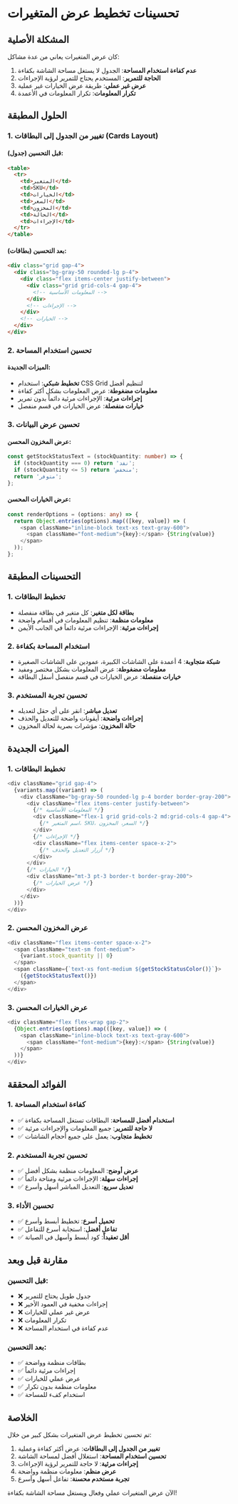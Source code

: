 # تحسينات تخطيط عرض المتغيرات

## المشكلة الأصلية

كان عرض المتغيرات يعاني من عدة مشاكل:
1. **عدم كفاءة استخدام المساحة**: الجدول لا يستغل مساحة الشاشة بكفاءة
2. **الحاجة للتمرير**: المستخدم يحتاج للتمرير لرؤية الإجراءات
3. **عرض غير عملي**: طريقة عرض الخيارات غير عملية
4. **تكرار المعلومات**: تكرار المعلومات في الأعمدة

## الحلول المطبقة

### 1. تغيير من الجدول إلى البطاقات (Cards Layout)

#### قبل التحسين (جدول):
```html
<table>
  <tr>
    <td>المتغير</td>
    <td>SKU</td>
    <td>الخيارات</td>
    <td>السعر</td>
    <td>المخزون</td>
    <td>الحالة</td>
    <td>الإجراءات</td>
  </tr>
</table>
```

#### بعد التحسين (بطاقات):
```html
<div class="grid gap-4">
  <div class="bg-gray-50 rounded-lg p-4">
    <div class="flex items-center justify-between">
      <div class="grid grid-cols-4 gap-4">
        <!-- المعلومات الأساسية -->
      </div>
      <!-- الإجراءات -->
    </div>
    <!-- الخيارات -->
  </div>
</div>
```

### 2. تحسين استخدام المساحة

#### الميزات الجديدة:
- **تخطيط شبكي**: استخدام CSS Grid لتنظيم أفضل
- **معلومات مضغوطة**: عرض المعلومات بشكل أكثر كفاءة
- **إجراءات مرئية**: الإجراءات مرئية دائماً بدون تمرير
- **خيارات منفصلة**: عرض الخيارات في قسم منفصل

### 3. تحسين عرض البيانات

#### عرض المخزون المحسن:
```typescript
const getStockStatusText = (stockQuantity: number) => {
  if (stockQuantity === 0) return 'نفد';
  if (stockQuantity <= 5) return 'منخفض';
  return 'متوفر';
};
```

#### عرض الخيارات المحسن:
```typescript
const renderOptions = (options: any) => {
  return Object.entries(options).map(([key, value]) => (
    <span className="inline-block text-xs text-gray-600">
      <span className="font-medium">{key}:</span> {String(value)}
    </span>
  ));
};
```

## التحسينات المطبقة

### 1. تخطيط البطاقات
- **بطاقة لكل متغير**: كل متغير في بطاقة منفصلة
- **معلومات منظمة**: تنظيم المعلومات في أقسام واضحة
- **إجراءات مرئية**: الإجراءات مرئية دائماً في الجانب الأيمن

### 2. استخدام المساحة بكفاءة
- **شبكة متجاوبة**: 4 أعمدة على الشاشات الكبيرة، عمودين على الشاشات الصغيرة
- **معلومات مضغوطة**: عرض المعلومات بشكل مختصر ومفيد
- **خيارات منفصلة**: عرض الخيارات في قسم منفصل أسفل البطاقة

### 3. تحسين تجربة المستخدم
- **تعديل مباشر**: انقر على أي حقل لتعديله
- **إجراءات واضحة**: أيقونات واضحة للتعديل والحذف
- **حالة المخزون**: مؤشرات بصرية لحالة المخزون

## الميزات الجديدة

### 1. تخطيط البطاقات
```typescript
<div className="grid gap-4">
  {variants.map((variant) => (
    <div className="bg-gray-50 rounded-lg p-4 border border-gray-200">
      <div className="flex items-center justify-between">
        {/* المعلومات الأساسية */}
        <div className="flex-1 grid grid-cols-2 md:grid-cols-4 gap-4">
          {/* اسم المتغير، SKU، السعر، المخزون */}
        </div>
        {/* الإجراءات */}
        <div className="flex items-center space-x-2">
          {/* أزرار التعديل والحذف */}
        </div>
      </div>
      {/* الخيارات */}
      <div className="mt-3 pt-3 border-t border-gray-200">
        {/* عرض الخيارات */}
      </div>
    </div>
  ))}
</div>
```

### 2. عرض المخزون المحسن
```typescript
<div className="flex items-center space-x-2">
  <span className="text-sm font-medium">
    {variant.stock_quantity || 0}
  </span>
  <span className={`text-xs font-medium ${getStockStatusColor()}`}>
    ({getStockStatusText()})
  </span>
</div>
```

### 3. عرض الخيارات المحسن
```typescript
<div className="flex flex-wrap gap-2">
  {Object.entries(options).map(([key, value]) => (
    <span className="inline-block text-xs text-gray-600">
      <span className="font-medium">{key}:</span> {String(value)}
    </span>
  ))}
</div>
```

## الفوائد المحققة

### 1. كفاءة استخدام المساحة
- ✅ **استخدام أفضل للمساحة**: البطاقات تستغل المساحة بكفاءة
- ✅ **لا حاجة للتمرير**: جميع المعلومات والإجراءات مرئية
- ✅ **تخطيط متجاوب**: يعمل على جميع أحجام الشاشات

### 2. تحسين تجربة المستخدم
- ✅ **عرض أوضح**: المعلومات منظمة بشكل أفضل
- ✅ **إجراءات سهلة**: الإجراءات مرئية ومتاحة دائماً
- ✅ **تعديل سريع**: التعديل المباشر أسهل وأسرع

### 3. تحسين الأداء
- ✅ **تحميل أسرع**: تخطيط أبسط وأسرع
- ✅ **تفاعل أفضل**: استجابة أسرع للتفاعل
- ✅ **أقل تعقيداً**: كود أبسط وأسهل في الصيانة

## مقارنة قبل وبعد

### قبل التحسين:
- ❌ جدول طويل يحتاج للتمرير
- ❌ إجراءات مخفية في العمود الأخير
- ❌ عرض غير عملي للخيارات
- ❌ تكرار المعلومات
- ❌ عدم كفاءة في استخدام المساحة

### بعد التحسين:
- ✅ بطاقات منظمة وواضحة
- ✅ إجراءات مرئية دائماً
- ✅ عرض عملي للخيارات
- ✅ معلومات منظمة بدون تكرار
- ✅ استخدام كفء للمساحة

## الخلاصة

تم تحسين تخطيط عرض المتغيرات بشكل كبير من خلال:

1. **تغيير من الجدول إلى البطاقات**: عرض أكثر كفاءة وعملية
2. **تحسين استخدام المساحة**: استغلال أفضل لمساحة الشاشة
3. **إجراءات مرئية**: لا حاجة للتمرير لرؤية الإجراءات
4. **عرض منظم**: معلومات منظمة وواضحة
5. **تجربة مستخدم محسنة**: تفاعل أسهل وأسرع

الآن عرض المتغيرات عملي وفعال ويستغل مساحة الشاشة بكفاءة! 